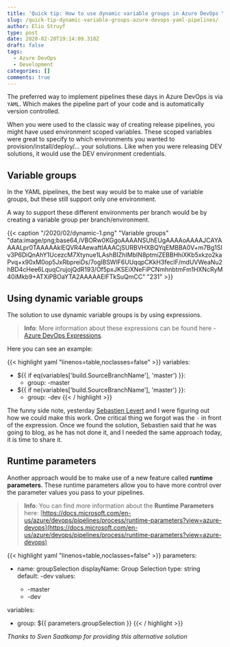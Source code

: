 ```yaml
---
title: 'Quick tip: How to use dynamic variable groups in Azure DevOps YAML pipelines'
slug: /quick-tip-dynamic-variable-groups-azure-devops-yaml-pipelines/
author: Elio Struyf
type: post
date: 2020-02-20T19:14:09.318Z
draft: false
tags:
  - Azure DevOps
  - Development
categories: []
comments: true
---
```


The preferred way to implement pipelines these days in Azure DevOps is via `YAML`. Which makes the pipeline part of your code and is automatically version controlled.

When you were used to the classic way of creating release pipelines, you might have used environment scoped variables. These scoped variables were great to specify to which environments you wanted to provision/install/deploy/... your solutions. Like when you were releasing DEV solutions, it would use the DEV environment credentials.

## Variable groups

In the YAML pipelines, the best way would be to make use of variable groups, but these still support only one environment.

A way to support these different environments per branch would be by creating a variable group per branch/environment.

{{< caption "/2020/02/dynamic-1.png" "Variable groups"  "data:image/png;base64,iVBORw0KGgoAAAANSUhEUgAAAAoAAAAJCAYAAAALpr0TAAAAAklEQVR4AewaftIAAACjSURBVHXBQYqEMBBA0V+m7Bg1SIv3P6DiQnAhY1UcezcM7Xtynue1LAshBIZhIMbIN8ptmiZEBBHhiXKb5xkzo2kaPvq+x90xM0op5JxRbpreiDs/7ogIBSWlF6UUqqpCKkH3feclF/mdUVWeaNu2hBD4cHee6LquqCrujojQdR193/Of5pxJKSEiXNeFiPCNmhnbtmFm1HXNcRyM40iMkb9+ATXiPBOaYTA2AAAAAElFTkSuQmCC" "231" >}}

## Using dynamic variable groups

The solution to use dynamic variable groups is by using expressions.

> **Info**: More information about these expressions can be found here - [Azure DevOps Expressions](https://docs.microsoft.com/en-us/azure/devops/pipelines/process/expressions?view=azure-devops).

Here you can see an example:

{{< highlight yaml "linenos=table,noclasses=false" >}}
variables:
- ${{ if eq(variables['build.SourceBranchName'], 'master') }}:
  - group: <name>-master
- ${{ if ne(variables['build.SourceBranchName'], 'master') }}:
  - group: <name>-dev
{{< / highlight >}}

The funny side note, yesterday [Sebastien Levert](https://twitter.com/sebastienlevert) and I were figuring out how we could make this work. One critical thing we forgot was the `-` in front of the expression. Once we found the solution, Sebastien said that he was going to blog, as he has not done it, and I needed the same approach today, it is time to share it.

## Runtime parameters

Another approach would be to make use of a new feature called **runtime parameters**. These runtime parameters allow you to have more control over the parameter values you pass to your pipelines.

> **Info**: You can find more information about the **Runtime Parameters** here: [https://docs.microsoft.com/en-us/azure/devops/pipelines/process/runtime-parameters?view=azure-devops](https://docs.microsoft.com/en-us/azure/devops/pipelines/process/runtime-parameters?view=azure-devops)

{{< highlight yaml "linenos=table,noclasses=false" >}}
parameters:
- name: groupSelection
  displayName: Group Selection
  type: string
  default: <name>-dev
  values:
  - <name>-master
  - <name>-dev

variables:
 - group: ${{ parameters.groupSelection }}
{{< / highlight >}}

*Thanks to Sven Saatkamp for providing this alternative solution*